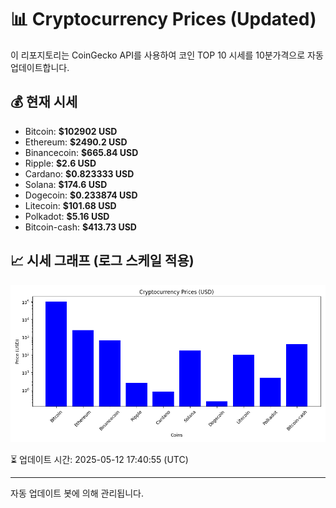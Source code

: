 
# 📊 Cryptocurrency Prices (Updated)

이 리포지토리는 CoinGecko API를 사용하여 코인 TOP 10 시세를 10분가격으로 자동 업데이트합니다.

## 💰 현재 시세
- Bitcoin: **$102902 USD**
- Ethereum: **$2490.2 USD**
- Binancecoin: **$665.84 USD**
- Ripple: **$2.6 USD**
- Cardano: **$0.823333 USD**
- Solana: **$174.6 USD**
- Dogecoin: **$0.233874 USD**
- Litecoin: **$101.68 USD**
- Polkadot: **$5.16 USD**
- Bitcoin-cash: **$413.73 USD**

## 📈 시세 그래프 (로그 스케일 적용)
![Crypto Prices](crypto_prices.png)

⏳ 업데이트 시간: 2025-05-12 17:40:55 (UTC)

---
자동 업데이트 봇에 의해 관리됩니다.
